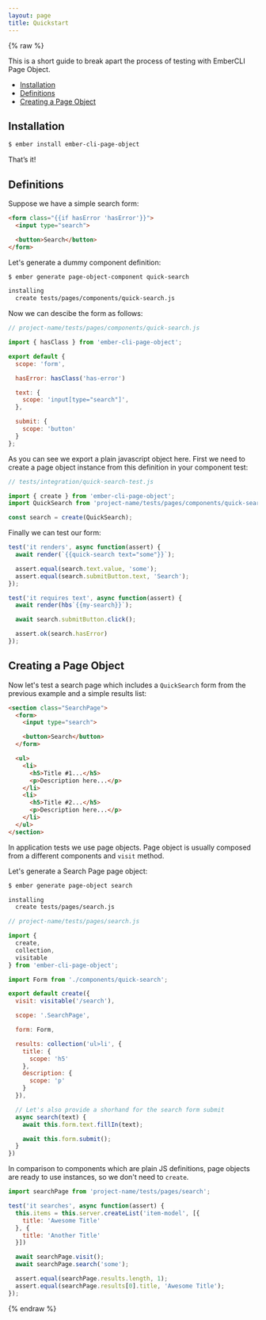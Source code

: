 ```yaml
---
layout: page
title: Quickstart
---
```


{% raw %}

This is a short guide to break apart the process of testing with EmberCLI Page Object.

* [Installation](#installation)
* [Definitions](#definitions)
* [Creating a Page Object](#creating-a-page-object)

## Installation

```bash
$ ember install ember-cli-page-object
```

That’s it!

## Definitions

Suppose we have a simple search form:

```html
<form class="{{if hasError 'hasError'}}">
  <input type="search">

  <button>Search</button>
</form>
```

Let's generate a dummy component definition:

```bash
$ ember generate page-object-component quick-search

installing
  create tests/pages/components/quick-search.js
```

Now we can descibe the form as follows:

```js
// project-name/tests/pages/components/quick-search.js

import { hasClass } from 'ember-cli-page-object';

export default {
  scope: 'form',

  hasError: hasClass('has-error')

  text: {
    scope: 'input[type="search"]',
  },

  submit: {
    scope: 'button'
  }
};
```

As you can see we export a plain javascript object here. First we need to create a page object instance from this definition in your component test:

```js
// tests/integration/quick-search-test.js

import { create } from 'ember-cli-page-object';
import QuickSearch from 'project-name/tests/pages/components/quick-search';

const search = create(QuickSearch);
```

Finally we can test our form:

```js
test('it renders', async function(assert) {
  await render(`{{quick-search text="some"}}`);

  assert.equal(search.text.value, 'some');
  assert.equal(search.submitButton.text, 'Search');
});

test('it requires text', async function(assert) {
  await render(hbs`{{my-search}}`);

  await search.submitButton.click();

  assert.ok(search.hasError)
});
```

## Creating a Page Object

Now let's test a search page which includes a `QuickSearch` form from the previous example and a simple results list:

```html
<section class="SearchPage">
  <form>
    <input type="search">

    <button>Search</button>
  </form>

  <ul>
    <li>
      <h5>Title #1...</h5>
      <p>Description here...</p>
    </li>
    <li>
      <h5>Title #2...</h5>
      <p>Description here...</p>
    </li>
  </ul>
</section>
```

In application tests we use page objects. Page object is usually composed from a different components and `visit` method.

Let's generate a Search Page page object:

```bash
$ ember generate page-object search

installing
  create tests/pages/search.js
```

```js
// project-name/tests/pages/search.js

import {
  create,
  collection,
  visitable
} from 'ember-cli-page-object';

import Form from './components/quick-search';

export default create({
  visit: visitable('/search'),

  scope: '.SearchPage',

  form: Form,

  results: collection('ul>li', {
    title: {
      scope: 'h5'
    },
    description: {
      scope: 'p'
    }
  }),

  // Let's also provide a shorhand for the search form submit
  async search(text) {
    await this.form.text.fillIn(text);

    await this.form.submit();
  }
})
```

In comparison to components which are plain JS definitions, page objects are ready to use instances, so we don't need to `create`.

```js
import searchPage from 'project-name/tests/pages/search';

test('it searches', async function(assert) {
  this.items = this.server.createList('item-model', [{
    title: 'Awesome Title'
  }, {
    title: 'Another Title'
  }])

  await searchPage.visit();
  await searchPage.search('some');

  assert.equal(searchPage.results.length, 1);
  assert.equal(searchPage.results[0].title, 'Awesome Title');
});
```

{% endraw %}
